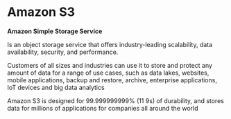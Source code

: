 # Amazon S3

**Amazon Simple Storage Service**

Is an object storage service that offers industry-leading scalability, data availability, security, and performance.

Customers of all sizes and industries can use it to store and protect any amount of data for a range of use cases, such as data lakes, websites, mobile applications, backup and restore, archive, enterprise applications, IoT devices and big data analytics

Amazon S3 is designed for 99.999999999% (11 9s) of durability, and stores data for millions of applications for companies all around the world
